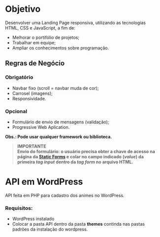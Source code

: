 # Objetivo
Desenvolver uma Landing Page responsiva, utilizando as tecnologias HTML, CSS e JavaScript, a fim de: 
- Melhorar o portifólio de projetos;
- Trabalhar em equipe;
- Ampliar os conhecimentos sobre programação.  

## Regras de Negócio
### Obrigatório
- Navbar fixo (scroll = navbar muda de cor);
- Carrosel (imagens);
- Responsividade.

### Opcional
- Formulário de envio de mensagens (validação);
- Progressive Web Aplication.

**Obs.: Pode usar qualquer framework ou biblioteca.**<br>

> **IMPORTANTE**<br>
> **Envio do formulário: o usuário precisa obter a chave de acesso na página da [Static Forms](https://www.staticforms.xyz/) e colar no campo indicado (*value*) da primeira *tag input* dentro da *tag form* no arquivo HTML.**

# API em WordPress
API feita em PHP para cadastro dos animes no WordPress.

### Requisitos:
- WordPress instalado
- Colocar a pasta API dentro da pasta **themes** continda nas pastas padrões da instalação do wordpress.
